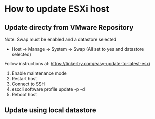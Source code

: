 # How to update ESXi host

## Update directy from VMware Repository

Note:
Swap must be enabled and a datastore selected
- Host -> Manage -> System -> Swap (All set to yes and datastore selected)

Follow instructions at:
https://tinkertry.com/easy-update-to-latest-esxi
1. Enable maintenance mode
2. Restart host
3. Connect to SSH
4. esxcli software profile update -p <ESXi version> -d <VMware repository link>
5. Reboot host

## Update using local datastore
